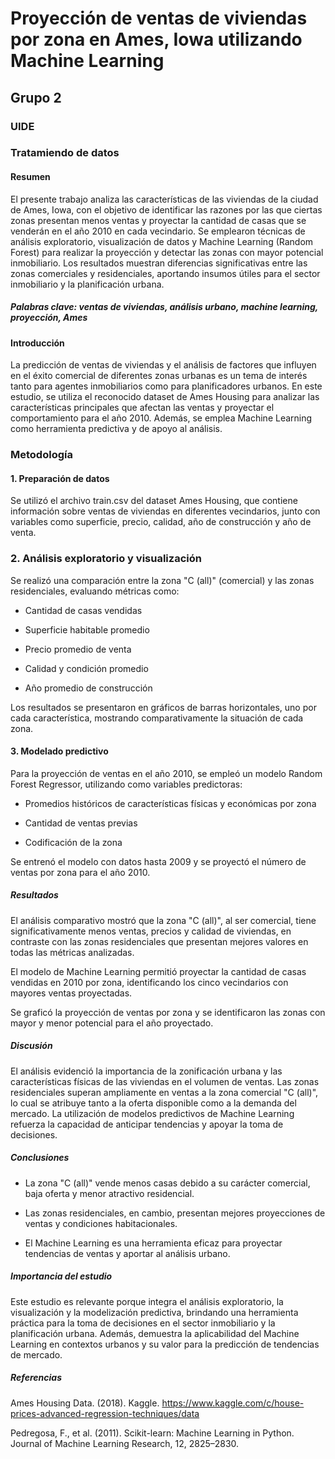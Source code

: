 # Proyección de ventas de viviendas por zona en Ames, Iowa utilizando Machine Learning
## Grupo 2
### UIDE
### Tratamiendo de datos
 
#### Resumen
El presente trabajo analiza las características de las viviendas de la ciudad de Ames, Iowa, con el objetivo de identificar las razones por las que ciertas zonas presentan menos ventas y proyectar la cantidad de casas que se venderán en el año 2010 en cada vecindario. Se emplearon técnicas de análisis exploratorio, visualización de datos y Machine Learning (Random Forest) para realizar la proyección y detectar las zonas con mayor potencial inmobiliario. Los resultados muestran diferencias significativas entre las zonas comerciales y residenciales, aportando insumos útiles para el sector inmobiliario y la planificación urbana.
 
##### Palabras clave: ventas de viviendas, análisis urbano, machine learning, proyección, Ames
 
#### Introducción
La predicción de ventas de viviendas y el análisis de factores que influyen en el éxito comercial de diferentes zonas urbanas es un tema de interés tanto para agentes inmobiliarios como para planificadores urbanos. En este estudio, se utiliza el reconocido dataset de Ames Housing para analizar las características principales que afectan las ventas y proyectar el comportamiento para el año 2010. Además, se emplea Machine Learning como herramienta predictiva y de apoyo al análisis.
 
### Metodología
#### 1. Preparación de datos
Se utilizó el archivo train.csv del dataset Ames Housing, que contiene información sobre ventas de viviendas en diferentes vecindarios, junto con variables como superficie, precio, calidad, año de construcción y año de venta.
 
### 2. Análisis exploratorio y visualización
Se realizó una comparación entre la zona "C (all)" (comercial) y las zonas residenciales, evaluando métricas como:
 
- Cantidad de casas vendidas
 
- Superficie habitable promedio
 
- Precio promedio de venta
 
- Calidad y condición promedio
 
- Año promedio de construcción
 
Los resultados se presentaron en gráficos de barras horizontales, uno por cada característica, mostrando comparativamente la situación de cada zona.
 
#### 3. Modelado predictivo
Para la proyección de ventas en el año 2010, se empleó un modelo Random Forest Regressor, utilizando como variables predictoras:
 
- Promedios históricos de características físicas y económicas por zona
 
- Cantidad de ventas previas
 
- Codificación de la zona
 
Se entrenó el modelo con datos hasta 2009 y se proyectó el número de ventas por zona para el año 2010.
 
##### Resultados
El análisis comparativo mostró que la zona "C (all)", al ser comercial, tiene significativamente menos ventas, precios y calidad de viviendas, en contraste con las zonas residenciales que presentan mejores valores en todas las métricas analizadas.
  
El modelo de Machine Learning permitió proyectar la cantidad de casas vendidas en 2010 por zona, identificando los cinco vecindarios con mayores ventas proyectadas.

Se graficó la proyección de ventas por zona y se identificaron las zonas con mayor y menor potencial para el año proyectado.
 
##### Discusión
El análisis evidenció la importancia de la zonificación urbana y las características físicas de las viviendas en el volumen de ventas. Las zonas residenciales superan ampliamente en ventas a la zona comercial "C (all)", lo cual se atribuye tanto a la oferta disponible como a la demanda del mercado. La utilización de modelos predictivos de Machine Learning refuerza la capacidad de anticipar tendencias y apoyar la toma de decisiones.
 
##### Conclusiones
- La zona "C (all)" vende menos casas debido a su carácter comercial, baja oferta y menor atractivo residencial.
 
- Las zonas residenciales, en cambio, presentan mejores proyecciones de ventas y condiciones habitacionales.
 
- El Machine Learning es una herramienta eficaz para proyectar tendencias de ventas y aportar al análisis urbano.
 
##### Importancia del estudio
Este estudio es relevante porque integra el análisis exploratorio, la visualización y la modelización predictiva, brindando una herramienta práctica para la toma de decisiones en el sector inmobiliario y la planificación urbana. Además, demuestra la aplicabilidad del Machine Learning en contextos urbanos y su valor para la predicción de tendencias de mercado.
 
##### Referencias
 
Ames Housing Data. (2018). Kaggle. https://www.kaggle.com/c/house-prices-advanced-regression-techniques/data
 
Pedregosa, F., et al. (2011). Scikit-learn: Machine Learning in Python. Journal of Machine Learning Research, 12, 2825–2830.